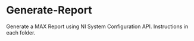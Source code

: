 # Generate-Report
Generate a MAX Report using NI System Configuration API. Instructions in each folder.
